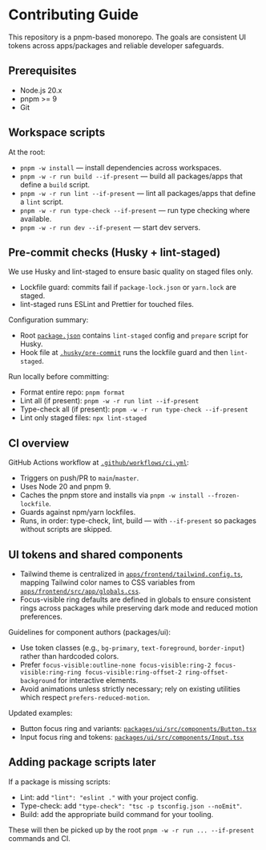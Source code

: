 # Contributing Guide

This repository is a pnpm-based monorepo. The goals are consistent UI tokens across apps/packages and reliable developer safeguards.

## Prerequisites

- Node.js 20.x
- pnpm >= 9
- Git

## Workspace scripts

At the root:

- `pnpm -w install` — install dependencies across workspaces.
- `pnpm -w -r run build --if-present` — build all packages/apps that define a `build` script.
- `pnpm -w -r run lint --if-present` — lint all packages/apps that define a `lint` script.
- `pnpm -w -r run type-check --if-present` — run type checking where available.
- `pnpm -w -r run dev --if-present` — start dev servers.

## Pre-commit checks (Husky + lint-staged)

We use Husky and lint-staged to ensure basic quality on staged files only.

- Lockfile guard: commits fail if `package-lock.json` or `yarn.lock` are staged.
- lint-staged runs ESLint and Prettier for touched files.

Configuration summary:

- Root [`package.json`](package.json:1) contains `lint-staged` config and `prepare` script for Husky.
- Hook file at [`.husky/pre-commit`](.husky/pre-commit:1) runs the lockfile guard and then `lint-staged`.

Run locally before committing:

- Format entire repo: `pnpm format`
- Lint all (if present): `pnpm -w -r run lint --if-present`
- Type-check all (if present): `pnpm -w -r run type-check --if-present`
- Lint only staged files: `npx lint-staged`

## CI overview

GitHub Actions workflow at [`.github/workflows/ci.yml`](.github/workflows/ci.yml:1):

- Triggers on push/PR to `main`/`master`.
- Uses Node 20 and pnpm 9.
- Caches the pnpm store and installs via `pnpm -w install --frozen-lockfile`.
- Guards against npm/yarn lockfiles.
- Runs, in order: type-check, lint, build — with `--if-present` so packages without scripts are skipped.

## UI tokens and shared components

- Tailwind theme is centralized in [`apps/frontend/tailwind.config.ts`](apps/frontend/tailwind.config.ts:1), mapping Tailwind color names to CSS variables from [`apps/frontend/src/app/globals.css`](apps/frontend/src/app/globals.css:1).
- Focus-visible ring defaults are defined in globals to ensure consistent rings across packages while preserving dark mode and reduced motion preferences.

Guidelines for component authors (packages/ui):

- Use token classes (e.g., `bg-primary`, `text-foreground`, `border-input`) rather than hardcoded colors.
- Prefer `focus-visible:outline-none focus-visible:ring-2 focus-visible:ring-ring focus-visible:ring-offset-2 ring-offset-background` for interactive elements.
- Avoid animations unless strictly necessary; rely on existing utilities which respect `prefers-reduced-motion`.

Updated examples:

- Button focus ring and variants: [`packages/ui/src/components/Button.tsx`](packages/ui/src/components/Button.tsx:1)
- Input focus ring and tokens: [`packages/ui/src/components/Input.tsx`](packages/ui/src/components/Input.tsx:1)

## Adding package scripts later

If a package is missing scripts:

- Lint: add `"lint": "eslint ."` with your project config.
- Type-check: add `"type-check": "tsc -p tsconfig.json --noEmit"`.
- Build: add the appropriate build command for your tooling.

These will then be picked up by the root `pnpm -w -r run ... --if-present` commands and CI.
